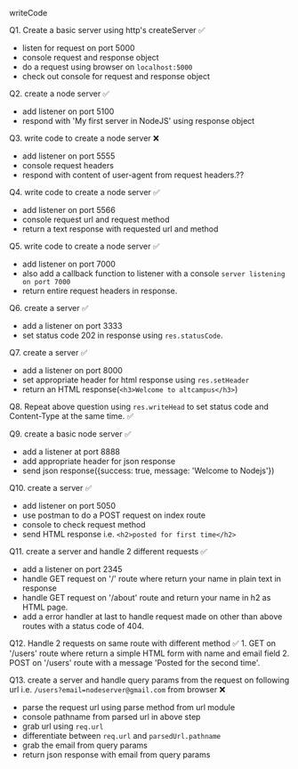 writeCode

Q1. Create a basic server using http's createServer ✅
  - listen for request on port 5000
  - console request and response object
  - do a request using browser on `localhost:5000`
  - check out console for request and response object

Q2. create a node server ✅
  - add listener on port 5100
  - respond with 'My first server in NodeJS' using response object

Q3. write code to create a node server ❌
  - add listener on port 5555
  - console request headers
  - respond with content of user-agent from request headers.??

Q4. write code to create a node server ✅
  - add listener on port 5566
  - console request url and request method
  - return a text response with requested url and method

Q5. write code to create a node server ✅
  - add listener on port 7000
  - also add a callback function to listener with a console `server listening on port 7000`
  - return entire request headers in response.

Q6. create a server ✅
  - add a listener on port 3333
  - set status code 202 in response using `res.statusCode`.

Q7. create a server ✅
  - add a listener on port 8000
  - set appropriate header for html response using `res.setHeader`
  - return an HTML response(`<h3>Welcome to altcampus</h3>`) 

Q8. Repeat above question using `res.writeHead` to set status code and Content-Type at the same time. ✅

Q9. create a basic node server ✅
  - add a listener at port 8888
  - add appropriate header for json response
  - send json response({success: true, message: 'Welcome to Nodejs'})

Q10. create a server ✅
  - add listener on port 5050
  - use postman to do a POST request on index route
  - console to check request method
  - send HTML response i.e. `<h2>posted for first time</h2>`

Q11. create a server and handle 2 different requests ✅
  - add a listener on port 2345
  - handle GET request on '/' route where return your name in plain text in response
  - handle GET request on '/about' route and return your name in h2 as HTML page.
  - add a error handler at last to handle request made on other than above routes with a status code of 404.
    
Q12. Handle 2 requests on same route with different method ✅
    1. GET on '/users' route where return a simple HTML form with name and email field
    2. POST on '/users' route with a message 'Posted for the second time'.

Q13. create a server and handle query params from the request on following url i.e. `/users?email=nodeserver@gmail.com` from browser ❌

  - parse the  request url using parse method from url module
  - console pathname from parsed url in above step
  - grab url using `req.url`
  - differentiate between `req.url` and `parsedUrl.pathname`
  - grab the email from query params
  - return json response with email from query params